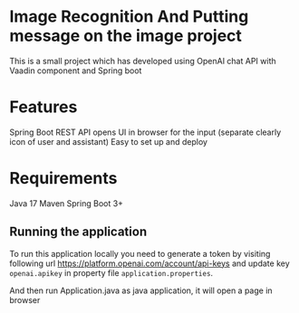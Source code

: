 # Image Recognition And Putting message on the image project
This is a small project which has developed using OpenAI chat API with Vaadin component and
Spring boot

# Features

Spring Boot REST API
opens UI in browser for the input (separate clearly icon of user and assistant)
Easy to set up and deploy

# Requirements

Java 17
Maven
Spring Boot 3+

## Running the application

To run this application locally you need to generate a token by visiting following url
https://platform.openai.com/account/api-keys and
update key `openai.apikey` in property file  `application.properties`.

And then run Application.java as java application, it will open a page in browser